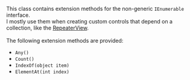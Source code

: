 This class contains extension methods for the non-generic `IEnumerable` interface.<br />
I mostly use them when creating custom controls that depend on a collection, like the [RepeaterView](https://github.com/Pantheas/XamarinSnippets/tree/main/src/Controls/RepeaterView).
<br /><br />
The following extension methods are provided:<br />
- `Any()`
- `Count()`
- `IndexOf(object item)`
- `ElementAt(int index)`
